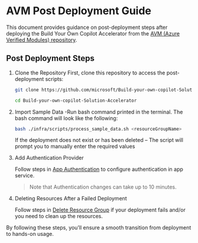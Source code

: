 # AVM Post Deployment Guide
This document provides guidance on post-deployment steps after deploying the Build Your Own Copilot Accelerator from the [AVM (Azure Verified Modules) repository](https://github.com/Azure/bicep-registry-modules/tree/main/avm/ptn/sa/build-your-own-copilot).

## Post Deployment Steps
1. Clone the Repository
    First, clone this repository to access the post-deployment scripts:
    ```bash
    git clone https://github.com/microsoft/Build-your-own-copilot-Solution-Accelerator.git
    ```
    ```bash
    cd Build-your-own-copilot-Solution-Accelerator
    ```

2. Import Sample Data -Run bash command printed in the terminal. The bash command will look like the following:

    ```bash 
    bash ./infra/scripts/process_sample_data.sh <resourceGroupName> 
    ```
    If the deployment does not exist or has been deleted – The script will prompt you to manually enter the required values

3. Add Authentication Provider

    Follow steps in [App Authentication](https://github.com/microsoft/Build-your-own-copilot-Solution-Accelerator/blob/main/docs/AppAuthentication.md) to configure authentication in app service. 
    >Note that Authentication changes can take up to 10 minutes.

4. Deleting Resources After a Failed Deployment

    Follow steps in [Delete Resource Group](https://github.com/microsoft/Build-your-own-copilot-Solution-Accelerator/blob/main/docs/DeleteResourceGroup.md) if your deployment fails and/or you need to clean up the resources.

By following these steps, you’ll ensure a smooth transition from deployment to hands-on usage.